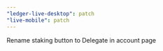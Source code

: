 ```yaml
---
"ledger-live-desktop": patch
"live-mobile": patch
---
```


Rename staking button to Delegate in account page
